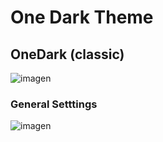 # One Dark Theme

## OneDark (classic)
![imagen](https://user-images.githubusercontent.com/91225771/199129663-f1c34680-aa63-40c5-80ba-c3029d8a6dc6.png)

### General Setttings
![imagen](https://user-images.githubusercontent.com/91225771/202042739-1e281769-e59e-472e-9b39-ac2c08c96387.png)


